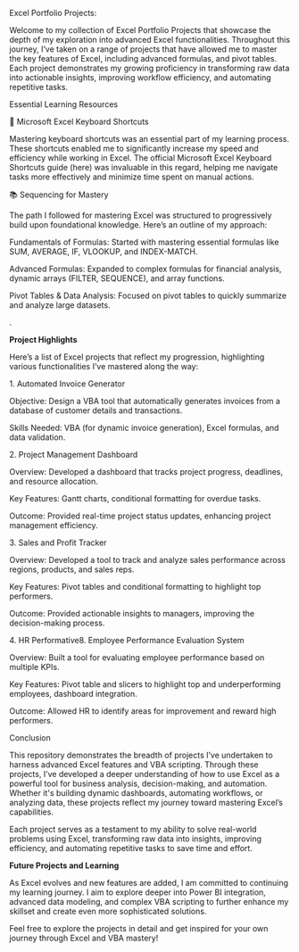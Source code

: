 Excel Portfolio Projects: 

Welcome to my collection of Excel Portfolio Projects that showcase the depth of my exploration into advanced Excel functionalities. Throughout this journey, I’ve taken on a range of projects that have allowed me to master the key features of Excel, including advanced formulas, and pivot tables. Each project demonstrates my growing proficiency in transforming raw data into actionable insights, improving workflow efficiency, and automating repetitive tasks.



Essential Learning Resources

🔑 Microsoft Excel Keyboard Shortcuts

Mastering keyboard shortcuts was an essential part of my learning process. These shortcuts enabled me to significantly increase my speed and efficiency while working in Excel. The official Microsoft Excel Keyboard Shortcuts guide (here) was invaluable in this regard, helping me navigate tasks more effectively and minimize time spent on manual actions.



📚 Sequencing for Mastery

The path I followed for mastering Excel was structured to progressively build upon foundational knowledge. Here’s an outline of my approach:



Fundamentals of Formulas: Started with mastering essential formulas like SUM, AVERAGE, IF, VLOOKUP, and INDEX-MATCH.

Advanced Formulas: Expanded to complex formulas for financial analysis, dynamic arrays (FILTER, SEQUENCE), and array functions.

Pivot Tables \& Data Analysis: Focused on pivot tables to quickly summarize and analyze large datasets.

.



**Project Highlights**

Here’s a list of Excel projects that reflect my progression, highlighting various functionalities I’ve mastered along the way:



1\. Automated Invoice Generator

Objective: Design a VBA tool that automatically generates invoices from a database of customer details and transactions.

Skills Needed: VBA (for dynamic invoice generation), Excel formulas, and data validation.



2\. Project Management Dashboard

Overview: Developed a dashboard that tracks project progress, deadlines, and resource allocation.

Key Features: Gantt charts, conditional formatting for overdue tasks.

Outcome: Provided real-time project status updates, enhancing project management efficiency.



3\. Sales and Profit Tracker

Overview: Developed a tool to track and analyze sales performance across regions, products, and sales reps.

Key Features: Pivot tables and conditional formatting to highlight top performers.

Outcome: Provided actionable insights to managers, improving the decision-making process.



4\. HR Performative8. Employee Performance Evaluation System

Overview: Built a tool for evaluating employee performance based on multiple KPIs.

Key Features: Pivot table and slicers to highlight top and underperforming employees, dashboard integration.

Outcome: Allowed HR to identify areas for improvement and reward high performers.





Conclusion

This repository demonstrates the breadth of projects I’ve undertaken to harness advanced Excel features and VBA scripting. Through these projects, I’ve developed a deeper understanding of how to use Excel as a powerful tool for business analysis, decision-making, and automation. Whether it's building dynamic dashboards, automating workflows, or analyzing data, these projects reflect my journey toward mastering Excel’s capabilities.



Each project serves as a testament to my ability to solve real-world problems using Excel, transforming raw data into insights, improving efficiency, and automating repetitive tasks to save time and effort.



**Future Projects and Learning**

As Excel evolves and new features are added, I am committed to continuing my learning journey. I aim to explore deeper into Power BI integration, advanced data modeling, and complex VBA scripting to further enhance my skillset and create even more sophisticated solutions.



Feel free to explore the projects in detail and get inspired for your own journey through Excel and VBA mastery!

